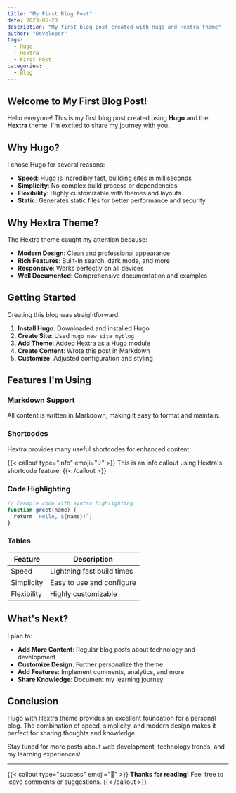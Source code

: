 ```yaml
---
title: "My First Blog Post"
date: 2023-06-23
description: "My first blog post created with Hugo and Hextra theme"
author: "Developer"
tags:
  - Hugo
  - Hextra
  - First Post
categories:
  - Blog
---
```


## Welcome to My First Blog Post!

Hello everyone! This is my first blog post created using **Hugo** and the **Hextra** theme. I'm excited to share my journey with you.

## Why Hugo?

I chose Hugo for several reasons:

- **Speed**: Hugo is incredibly fast, building sites in milliseconds
- **Simplicity**: No complex build process or dependencies
- **Flexibility**: Highly customizable with themes and layouts
- **Static**: Generates static files for better performance and security

## Why Hextra Theme?

The Hextra theme caught my attention because:

- **Modern Design**: Clean and professional appearance
- **Rich Features**: Built-in search, dark mode, and more
- **Responsive**: Works perfectly on all devices
- **Well Documented**: Comprehensive documentation and examples

## Getting Started

Creating this blog was straightforward:

1. **Install Hugo**: Downloaded and installed Hugo
2. **Create Site**: Used `hugo new site myblog`
3. **Add Theme**: Added Hextra as a Hugo module
4. **Create Content**: Wrote this post in Markdown
5. **Customize**: Adjusted configuration and styling

## Features I'm Using

### Markdown Support
All content is written in Markdown, making it easy to format and maintain.

### Shortcodes
Hextra provides many useful shortcodes for enhanced content:

{{< callout type="info" emoji="💡" >}}
This is an info callout using Hextra's shortcode feature.
{{< /callout >}}

### Code Highlighting
```javascript
// Example code with syntax highlighting
function greet(name) {
  return `Hello, ${name}!`;
}
```

### Tables
| Feature | Description |
|---------|-------------|
| Speed | Lightning fast build times |
| Simplicity | Easy to use and configure |
| Flexibility | Highly customizable |

## What's Next?

I plan to:

- **Add More Content**: Regular blog posts about technology and development
- **Customize Design**: Further personalize the theme
- **Add Features**: Implement comments, analytics, and more
- **Share Knowledge**: Document my learning journey

## Conclusion

Hugo with Hextra theme provides an excellent foundation for a personal blog. The combination of speed, simplicity, and modern design makes it perfect for sharing thoughts and knowledge.

Stay tuned for more posts about web development, technology trends, and my learning experiences!

---

{{< callout type="success" emoji="🎉" >}}
**Thanks for reading!** Feel free to leave comments or suggestions.
{{< /callout >}}
